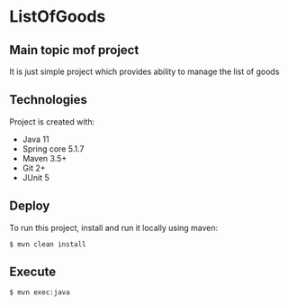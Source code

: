 # ListOfGoods

## Main topic mof project
It is just simple project which provides ability to manage the list of goods
	
## Technologies
Project is created with:
* Java 11
* Spring core 5.1.7
* Maven 3.5+
* Git 2+
* JUnit 5
	
## Deploy
To run this project, install and run it locally using maven:

```
$ mvn clean install
```
## Execute

```
$ mvn exec:java
```
